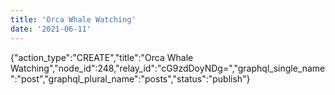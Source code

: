 ```yaml
---
title: 'Orca Whale Watching'
date: '2021-06-11'
---
```


{"action_type":"CREATE","title":"Orca Whale Watching","node_id":248,"relay_id":"cG9zdDoyNDg=","graphql_single_name":"post","graphql_plural_name":"posts","status":"publish"}
